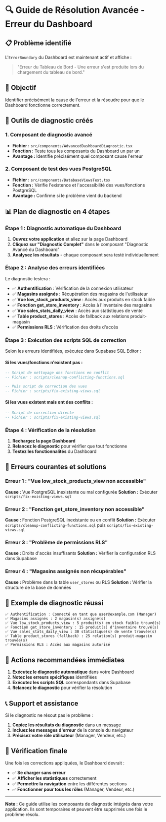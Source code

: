 # 🔍 Guide de Résolution Avancée - Erreur du Dashboard

## 📋 **Problème identifié**

L'`ErrorBoundary` du Dashboard est maintenant actif et affiche :
> "Erreur du Tableau de Bord - Une erreur s'est produite lors du chargement du tableau de bord."

## 🎯 **Objectif**

Identifier précisément la cause de l'erreur et la résoudre pour que le Dashboard fonctionne correctement.

## 🔧 **Outils de diagnostic créés**

### **1. Composant de diagnostic avancé**
- **Fichier :** `src/components/AdvancedDashboardDiagnostic.tsx`
- **Fonction :** Teste tous les composants du Dashboard un par un
- **Avantage :** Identifie précisément quel composant cause l'erreur

### **2. Composant de test des vues PostgreSQL**
- **Fichier :** `src/components/DatabaseViewsTest.tsx`
- **Fonction :** Vérifie l'existence et l'accessibilité des vues/fonctions PostgreSQL
- **Avantage :** Confirme si le problème vient du backend

## 📊 **Plan de diagnostic en 4 étapes**

### **Étape 1 : Diagnostic automatique du Dashboard**
1. **Ouvrez votre application** et allez sur la page Dashboard
2. **Cliquez sur "Diagnostic Complet"** dans le composant "Diagnostic Avancé du Dashboard"
3. **Analysez les résultats** - chaque composant sera testé individuellement

### **Étape 2 : Analyse des erreurs identifiées**
Le diagnostic testera :
- ✅ **Authentification** : Vérification de la connexion utilisateur
- ✅ **Magasins assignés** : Récupération des magasins de l'utilisateur
- ✅ **Vue low_stock_products_view** : Accès aux produits en stock faible
- ✅ **Fonction get_store_inventory** : Accès à l'inventaire des magasins
- ✅ **Vue sales_stats_daily_view** : Accès aux statistiques de vente
- ✅ **Table product_stores** : Accès de fallback aux relations produit-magasin
- ✅ **Permissions RLS** : Vérification des droits d'accès

### **Étape 3 : Exécution des scripts SQL de correction**
Selon les erreurs identifiées, exécutez dans Supabase SQL Editor :

#### **Si les vues/fonctions n'existent pas :**
```sql
-- Script de nettoyage des fonctions en conflit
-- Fichier : scripts/cleanup-conflicting-functions.sql

-- Puis script de correction des vues
-- Fichier : scripts/fix-existing-views.sql
```

#### **Si les vues existent mais ont des conflits :**
```sql
-- Script de correction directe
-- Fichier : scripts/fix-existing-views.sql
```

### **Étape 4 : Vérification de la résolution**
1. **Rechargez la page Dashboard**
2. **Relancez le diagnostic** pour vérifier que tout fonctionne
3. **Testez les fonctionnalités** du Dashboard

## 🚨 **Erreurs courantes et solutions**

### **Erreur 1 : "Vue low_stock_products_view non accessible"**
**Cause :** Vue PostgreSQL inexistante ou mal configurée
**Solution :** Exécuter `scripts/fix-existing-views.sql`

### **Erreur 2 : "Fonction get_store_inventory non accessible"**
**Cause :** Fonction PostgreSQL inexistante ou en conflit
**Solution :** Exécuter `scripts/cleanup-conflicting-functions.sql` puis `scripts/fix-existing-views.sql`

### **Erreur 3 : "Problème de permissions RLS"**
**Cause :** Droits d'accès insuffisants
**Solution :** Vérifier la configuration RLS dans Supabase

### **Erreur 4 : "Magasins assignés non récupérables"**
**Cause :** Problème dans la table `user_stores` ou RLS
**Solution :** Vérifier la structure de la base de données

## 📝 **Exemple de diagnostic réussi**

```
✅ Authentification : Connecté en tant que user@example.com (Manager)
✅ Magasins assignés : 2 magasin(s) assigné(s)
✅ Vue low_stock_products_view : 5 produit(s) en stock faible trouvé(s)
✅ Fonction get_store_inventory : 15 produit(s) d'inventaire trouvé(s)
✅ Vue sales_stats_daily_view : 30 statistique(s) de vente trouvée(s)
✅ Table product_stores (fallback) : 25 relation(s) produit-magasin trouvée(s)
✅ Permissions RLS : Accès aux magasins autorisé
```

## 🎯 **Actions recommandées immédiates**

1. **Exécutez le diagnostic automatique** dans votre Dashboard
2. **Notez les erreurs spécifiques** identifiées
3. **Exécutez les scripts SQL** correspondants dans Supabase
4. **Relancez le diagnostic** pour vérifier la résolution

## 📞 **Support et assistance**

Si le diagnostic ne résout pas le problème :
1. **Copiez les résultats du diagnostic** dans un message
2. **Incluez les messages d'erreur** de la console du navigateur
3. **Précisez votre rôle utilisateur** (Manager, Vendeur, etc.)

## 🔄 **Vérification finale**

Une fois les corrections appliquées, le Dashboard devrait :
- ✅ **Se charger sans erreur**
- ✅ **Afficher les statistiques** correctement
- ✅ **Permettre la navigation** entre les différentes sections
- ✅ **Fonctionner pour tous les rôles** (Manager, Vendeur, etc.)

---

**Note :** Ce guide utilise les composants de diagnostic intégrés dans votre application. Ils sont temporaires et peuvent être supprimés une fois le problème résolu.
